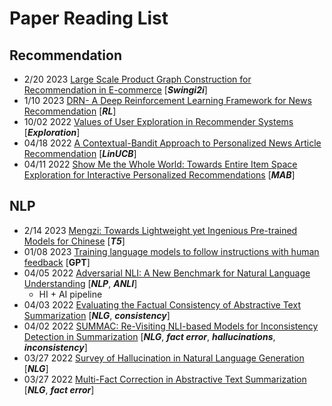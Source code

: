 # Paper Reading List

## Recommendation
* 2/20 2023  [Large Scale Product Graph Construction for Recommendation in E-commerce](https://arxiv.org/pdf/2010.05525.pdf) [***Swingi2i***]
* 1/10 2023  [DRN- A Deep Reinforcement Learning Framework for News Recommendation](https://github.com/wzhe06/Reco-papers/blob/master/Reinforcement%20Learning%20in%20Reco/DRN-%20A%20Deep%20Reinforcement%20Learning%20Framework%20for%20News%20Recommendation%20\(MSRA%202018\).pdf) [***RL***] 
* 10/02 2022 [Values of User Exploration in Recommender Systems](https://dl.acm.org/doi/pdf/10.1145/3460231.3474236) [***Exploration***]
* 04/18 2022 [A Contextual-Bandit Approach to Personalized News Article Recommendation](https://arxiv.org/pdf/1003.0146.pdf) [***LinUCB***]
* 04/11 2022 [Show Me the Whole World: Towards Entire Item Space Exploration for Interactive Personalized Recommendations](https://arxiv.org/pdf/1003.0146.pdf) [***MAB***]
## NLP
* 2/14 2023 [Mengzi: Towards Lightweight yet Ingenious Pre-trained Models for Chinese](https://arxiv.org/pdf/2110.06696.pdf) [***T5***]
* 01/08 2023 [Training language models to follow instructions with human feedback](https://arxiv.org/pdf/2203.02155.pdf) [**GPT**]
* 04/05 2022 [Adversarial NLI: A New Benchmark for Natural Language Understanding](https://arxiv.org/pdf/1910.14599.pdf) [***NLP***, ***ANLI***]
    * HI + AI pipeline
* 04/03 2022 [Evaluating the Factual Consistency of Abstractive Text Summarization](https://arxiv.org/pdf/1910.12840.pdf) [***NLG***, ***consistency***]
* 04/02 2022 [SUMMAC: Re-Visiting NLI-based Models for Inconsistency Detection in Summarization](https://arxiv.org/pdf/2111.09525.pdf) [***NLG***, ***fact error***, ***hallucinations***, ***inconsistency***]
* 03/27 2022 [Survey of Hallucination in Natural Language Generation](https://arxiv.org/pdf/2202.03629.pdf) [***NLG***]
* 03/27 2022 [Multi-Fact Correction in Abstractive Text Summarization](https://arxiv.org/pdf/2010.02443.pdf) [***NLG***, ***fact error***]


